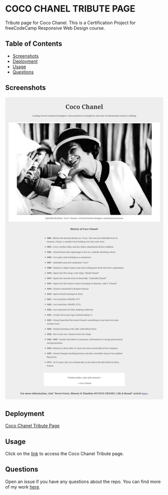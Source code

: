 # COCO CHANEL TRIBUTE PAGE

Tribute page for Coco Chanel. This is a Certification Project for freeCodeCamp Responsive Web Design course.

## Table of Contents

- [Screenshots](#screenshots)
- [Deployment](#deployment)
- [Usage](#usage)
- [Questions](#questions)

## Screenshots

![Screenshot](./assets/images/Coco%20Chanel%20Tribute%20Page%20Screenshot.png)

## Deployment

[Coco Chanel Tribute Page](https://zolotavina.github.io/tribute-page/)

## Usage

Click on the [link](https://zolotavina.github.io/tribute-page/) to access the Coco Chanel Tribute page.

## Questions

Open an issue if you have any questions about the repo. You can find more of my work [here](https://github.com/zolotavina).